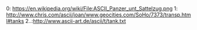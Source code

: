 0:  https://en.wikipedia.org/wiki/File:ASCII_Panzer_unt_Sattelzug.png
1:  http://www.chris.com/ascii/joan/www.geocities.com/SoHo/7373/transp.html#tanks
2..:http://www.ascii-art.de/ascii/t/tank.txt
